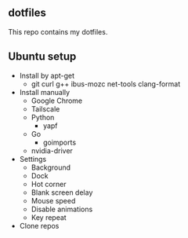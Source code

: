 ## dotfiles

This repo contains my dotfiles.

## Ubuntu setup

* Install by apt-get
  - git curl g++ ibus-mozc net-tools clang-format
* Install manually
  - Google Chrome
  - Tailscale
  - Python
    - yapf
  - Go
    - goimports
  - nvidia-driver
* Settings
  - Background
  - Dock
  - Hot corner
  - Blank screen delay
  - Mouse speed
  - Disable animations
  - Key repeat
* Clone repos
